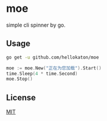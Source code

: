 # moe

simple cli spinner by go.

## Usage

```bash
go get -u github.com/hellokaton/moe
```

```go
moe := moe.New("正在为您加载").Start()
time.Sleep(4 * time.Second)
moe.Stop()
```

## License

[MIT](LICENSE)
